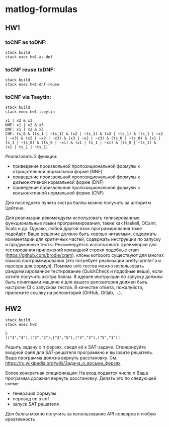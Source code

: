# matlog-formulas

## HW1

### toCNF as toDNF:
```
stack build
stack exec hw1-as-dnf
```

### toCNF reuse toDNF:
```
stack build
stack exec hw1-dnf-reuse
```

### toCNF via Tseytin:
```
stack build
stack exec hw1-tseytin
```

```
x1 | x2 & x3
NNF: x1 | x2 & x3
DNF: x1 | x2 & x3
CNF: ts_0 & (ts_1 | ~ts_1) & (x2 | ~ts_1) & (x3 | ~ts_1) & (ts_1 | ~x2 | ~x3) & (x2 | ~x2 | ~x3) & (x3 | ~x2 | ~x3) & (ts_0 | ~ts_0) & (x1 | ts_1 | ~ts_0) & (ts_0 | ~x1) & (x1 | ts_1 | ~x1) & (ts_0 | ~ts_1) & (x1 | ts_1 | ~ts_1)
```

Реализовать 3 функции:

- приведение произвольной пропозициональной формулы к отрицательной нормальной форме (NNF)
- приведение произвольной пропозициональной формулы к дизъюнктивной нормальной форме (DNF)
- приведение произвольной пропозициональной формулы к конъюнктивной нормальной форме (CNF)

Для последнего пункта экстра баллы можно получить за алгоритм Цейтина.

Для реализации рекомендуем использовать типизированные функциональные языки программирования, такие как Haskell, OCaml, Scala и др. Однако, любой другой язык програмирования тоже подойдёт. Ваше решение должно быть хорошо читаемым, содержать комментарии для критичных частей, содержать инструкции по запуску и продуманные тесты. Рекомендуется использовать фреймворки для тестирования приложений командной строки подобные cram (https://github.com/brodie/cram), клоны которого существуют для многих языков программирования (это потребует реализации pretty-printer'а и парсера для формул). Помимо unit-тестов можно использовать рандомизированное тестирование (QuickCheck и подобные вещи), если хотите получить экстра баллы.
В идеале инструкции по запуску должны быть понятными машине и для вашего репозитория должен быть настроен CI с запуском тестов.
В качестве ответа, пожалуйста, приложите ссылку на репозиторий (GitHub, Gitlab, ...).

## HW2

```
stack build
stack exec hw2
```
```
5
[("1","4"),("2","2"),("3","5"),("4","3"),("5","1")]
```
Решить задачу о n ферзях, сведя её к SAT-задаче. Сгенерируйте входной файл для SAT-решателя программно и вызовите решатель. Ваша программа должна вернуть расстановку. См. https://ru.wikipedia.org/wiki/Задача_о_восьми_ферзях

Более конкретная спецификация: На вход подается число n Ваша программа должная вернуть расстановку. Делать это по следующей схеме

-    генерация формулы
-    перевод ее в cnf
-    запуск SAT решателя

Доп баллы можно получить за использование API солверов и любую креативность
